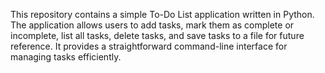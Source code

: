 This repository contains a simple To-Do List application written in Python. The application allows users to add tasks, mark them as complete or incomplete, list all tasks, delete tasks, and save tasks to a file for future reference. It provides a straightforward command-line interface for managing tasks efficiently.
